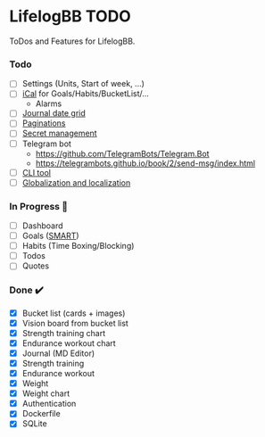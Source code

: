 # LifelogBB TODO

ToDos and Features for LifelogBB.

### Todo

- [ ] Settings (Units, Start of week, ...)
- [ ] [iCal](https://github.com/rianjs/ical.net) for Goals/Habits/BucketList/...
  - Alarms
- [ ] [Journal date grid](https://github.com/usememos/memos)
- [ ] [Paginations](https://learn.microsoft.com/en-us/aspnet/core/data/ef-mvc/sort-filter-page?view=aspnetcore-6.0)
- [ ] [Secret management](https://learn.microsoft.com/en-us/aspnet/core/security/app-secrets?view=aspnetcore-6.0&tabs=windows)
- [ ] Telegram bot
  - https://github.com/TelegramBots/Telegram.Bot
  - https://telegrambots.github.io/book/2/send-msg/index.html
- [ ] [CLI tool](https://github.com/gui-cs/Terminal.Gui)
- [ ] [Globalization and localization](https://learn.microsoft.com/en-us/aspnet/core/fundamentals/localization?view=aspnetcore-6.0)

### In Progress :construction:

- [ ] Dashboard
- [ ] Goals ([SMART](https://en.wikipedia.org/wiki/SMART_criteria))
- [ ] Habits (Time Boxing/Blocking)
- [ ] Todos
- [ ] Quotes

### Done :heavy_check_mark:

- [x] Bucket list (cards + images)
- [x] Vision board from bucket list
- [x] Strength training chart
- [x] Endurance workout chart
- [x] Journal (MD Editor)
- [x] Strength training
- [x] Endurance workout
- [x] Weight
- [x] Weight chart
- [x] Authentication
- [x] Dockerfile
- [x] SQLite
